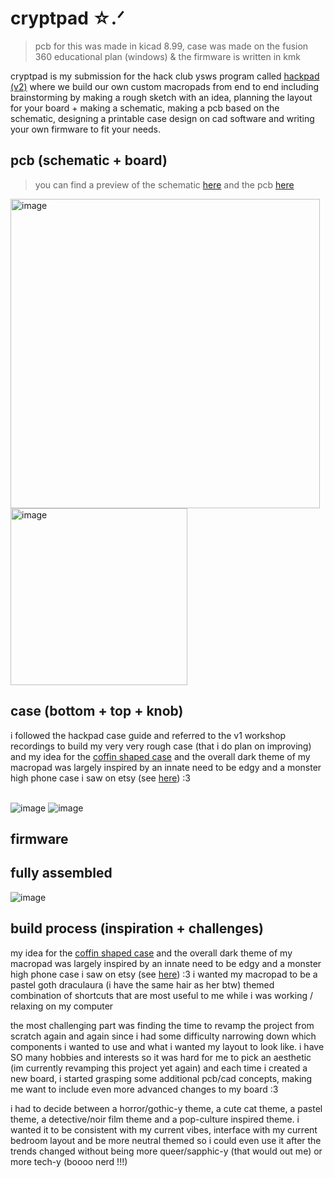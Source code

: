 # cryptpad ☆.ᐟ
> pcb for this was made in kicad 8.99, case was made on the fusion 360 educational plan (windows) & the firmware is written in kmk

cryptpad is my submission for the hack club ysws program called [hackpad (v2)](hackpad.hackclub.com) where we build our own custom macropads from end to end including brainstorming by making a rough sketch with an idea, planning the layout for your board + making a schematic, making a pcb based on the schematic, designing a printable case design on cad software and writing your own firmware to fit your needs.


## pcb (schematic + board)
<!-- **what i included:** xiao rp2040, 11 switches, rotary encoder, oled screen <br> -->
>you can find a preview of the schematic [here](renders/hackpad-schematic.png) and the pcb [here](renders/hackpad-pcb.png)

<!-- <img width="228" alt="image" src="https://github.com/user-attachments/assets/61160b7a-bcc0-4209-b475-48670ae8b06f" /> -->
<img width="495" alt="image" src="https://github.com/user-attachments/assets/4967301c-8624-430e-ade6-8aa2191354de" />
<img height="283" alt="image" src="https://github.com/user-attachments/assets/c4450e54-2e62-432e-b96e-34794b0f440d" />

<!-- <img width="500" alt="image" src="https://github.com/user-attachments/assets/996406ff-820e-44ee-bf5a-bdd9dcaf08a5" />
![image](https://github.com/user-attachments/assets/01b18c36-ba45-4ef2-9264-d93b0e797bcb)
![image](https://github.com/user-attachments/assets/757076c4-be4d-4d9f-b925-9199202da2e5)
![image](https://github.com/user-attachments/assets/1a796de8-ed10-4cf3-9406-c45a5e1a582c)
<img width="460" alt="image" src="https://github.com/user-attachments/assets/b5a21b20-b01c-47b9-9a14-543ea63f7429" /> -->




## case (bottom + top + knob)
i followed the hackpad case guide and referred to the v1 workshop recordings to build my very very rough case (that i do plan on improving) and my idea for the <ins>coffin shaped case</ins> and the overall dark theme of my macropad was largely inspired by an innate need to be edgy and a monster high phone case i saw on etsy (see [here](progress.md)) :3 
 <br><br>

![image](https://github.com/user-attachments/assets/ee38c26c-885c-4a0e-a007-0ec91dba20bc)
![image](https://github.com/user-attachments/assets/3843ec06-ac2c-4b52-b3a0-88bc7c91ef10)

<!--
![image](https://github.com/user-attachments/assets/c1d251e6-053e-4106-b993-d55a7fb4f25b)

<img width="400" alt="image" src="https://github.com/user-attachments/assets/697f3218-a87f-4925-b515-5ec5f4075b79" />
<img width="400" alt="image" src="https://github.com/user-attachments/assets/b49ceea2-039d-4606-9115-db5ccde81f37" /> -->

<!-- <img width="400" alt="image" src="https://github.com/user-attachments/assets/f0ff252a-2fcb-4422-9775-8f8242f9ccad" />
<img width="400" alt="image" src="https://github.com/user-attachments/assets/8ffbe30c-ad99-468d-8f67-eb00976a5f20" /> -->
<!--
![image](https://github.com/user-attachments/assets/f0ff252a-2fcb-4422-9775-8f8242f9ccad)
![image](https://github.com/user-attachments/assets/8ffbe30c-ad99-468d-8f67-eb00976a5f20) -->

## firmware

## fully assembled
![image](https://github.com/user-attachments/assets/01b18c36-ba45-4ef2-9264-d93b0e797bcb)

## build process (inspiration + challenges)
my idea for the <ins>coffin shaped case</ins> and the overall dark theme of my macropad was largely inspired by an innate need to be edgy and a monster high phone case i saw on etsy (see [here](progress.md)) :3 i wanted my macropad to be a pastel goth draculaura (i have the same hair as her btw) themed combination of shortcuts that are most useful to me while i was working / relaxing on my computer

the most challenging part was finding the time to revamp the project from scratch again and again since i had some difficulty narrowing down which components i wanted to use and what i wanted my layout to look like. i have SO many hobbies and interests so it was hard for me to pick an aesthetic (im currently revamping this project yet again) and each time i created a new board, i started grasping some additional pcb/cad concepts, making me want to include even more advanced changes to my board :3 

i had to decide between a horror/gothic-y theme, a cute cat theme, a pastel theme, a detective/noir film theme and a pop-culture inspired theme. i wanted it to be consistent with my current vibes, interface with my current bedroom layout and be more neutral themed so i could even use it after the trends changed without being more queer/sapphic-y (that would out me) or more tech-y (boooo nerd !!!)













